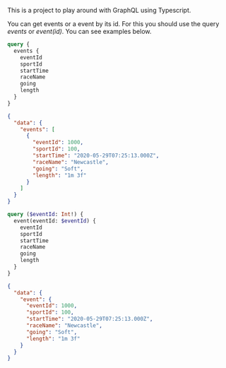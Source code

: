This is a project to play around with GraphQL using Typescript. 

You can get events or a event by its id. For this you should use the query *events* or *event(id)*. You can see examples below.


```graphql
query {
  events {
    eventId
    sportId
    startTime
    raceName
    going
    length
  }
}
```

```json
{
  "data": {
    "events": [
      {
        "eventId": 1000,
        "sportId": 100,
        "startTime": "2020-05-29T07:25:13.000Z",
        "raceName": "Newcastle",
        "going": "Soft",
        "length": "1m 3f"
      }
    ]
  }
}
```


```graphql
query ($eventId: Int!) {
  event(eventId: $eventId) {
    eventId
    sportId
    startTime
    raceName
    going
    length
  }
}
```

```json
{
  "data": {
    "event": {
      "eventId": 1000,
      "sportId": 100,
      "startTime": "2020-05-29T07:25:13.000Z",
      "raceName": "Newcastle",
      "going": "Soft",
      "length": "1m 3f"
    }
  }
}
```